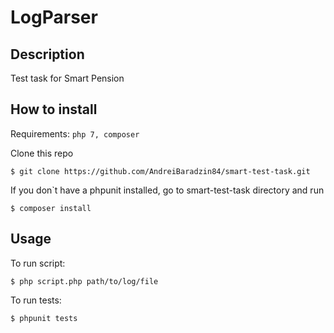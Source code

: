 # LogParser

## Description
Test task for Smart Pension

## How to install

Requirements: `php 7, composer`

Clone this repo
```
$ git clone https://github.com/AndreiBaradzin84/smart-test-task.git
```
If you don`t have a phpunit installed, go to smart-test-task directory and run
```
$ composer install
```

## Usage
To run script:
```
$ php script.php path/to/log/file
```
To run tests:
```
$ phpunit tests
```
